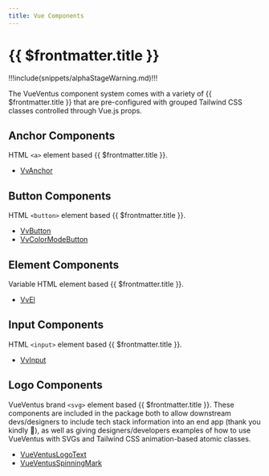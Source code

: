 ```yaml
---
title: Vue Components
---
```


<script setup>
    import DocsAnimatedLogoSection from '../../src/views/compos/DocsAnimatedLogoSection.vue'
    import DocsPackageVersion from '../../src/views/compos/DocsPackageVersion.vue'
</script>




<DocsAnimatedLogoSection/>





# {{ $frontmatter.title }}

!!!include(snippets/alphaStageWarning.md)!!!

The VueVentus component system comes with a variety of {{ $frontmatter.title }} that are pre-configured with grouped Tailwind CSS classes controlled through Vue.js props.







## Anchor Components

HTML `<a>` element based {{ $frontmatter.title }}.

* [VvAnchor](/components/anchors/vv-anchor)







## Button Components

HTML `<button>` element based {{ $frontmatter.title }}.

* [VvButton](/components/buttons/vv-button)
* [VvColorModeButton](/components/buttons/vv-color-mode-button)







## Element Components

Variable HTML element based {{ $frontmatter.title }}.

* [VvEl](/components/elements/vv-el)







## Input Components

HTML `<input>` element based {{ $frontmatter.title }}.

* [VvInput](/components/inputs/vv-input)







## Logo Components

VueVentus brand `<svg>` element based {{ $frontmatter.title }}. These components are included in the package both to allow downstream devs/designers to include tech stack information into an end app (thank you kindly :smiling_face_with_three_hearts:), as well as giving designers/developers examples of how to use VueVentus with SVGs and Tailwind CSS animation-based atomic classes.

* [VueVentusLogoText](/components/logos/vueventus-logo-text)
* [VueVentusSpinningMark](/components/logos/vueventus-spinning-mark)






<DocsPackageVersion/>

